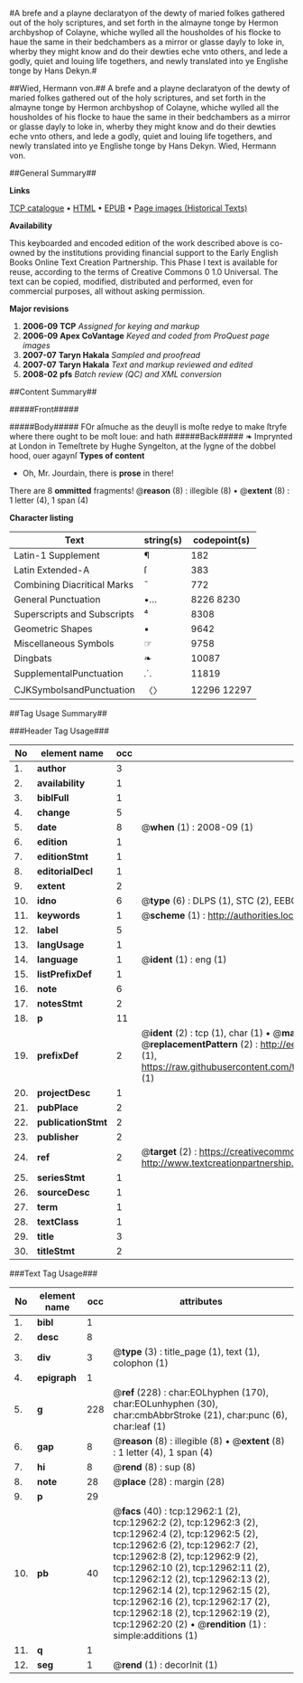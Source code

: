#A brefe and a playne declaratyon of the dewty of maried folkes gathered out of the holy scriptures, and set forth in the almayne tonge by Hermon archbyshop of Colayne, whiche wylled all the housholdes of his flocke to haue the same in their bedchambers as a mirror or glasse dayly to loke in, wherby they might know and do their dewties eche vnto others, and lede a godly, quiet and louing life togethers, and newly translated into ye Englishe tonge by Hans Dekyn.#

##Wied, Hermann von.##
A brefe and a playne declaratyon of the dewty of maried folkes gathered out of the holy scriptures, and set forth in the almayne tonge by Hermon archbyshop of Colayne, whiche wylled all the housholdes of his flocke to haue the same in their bedchambers as a mirror or glasse dayly to loke in, wherby they might know and do their dewties eche vnto others, and lede a godly, quiet and louing life togethers, and newly translated into ye Englishe tonge by Hans Dekyn.
Wied, Hermann von.

##General Summary##

**Links**

[TCP catalogue](http://www.ota.ox.ac.uk/tcp/)  • 
[HTML](http://tei.it.ox.ac.uk/tcp/Texts-HTML/free/A03/A03083.html)  • 
[EPUB](http://tei.it.ox.ac.uk/tcp/Texts-EPUB/free/A03/A03083.epub) • 
[Page images (Historical Texts)](https://data.historicaltexts.jisc.ac.uk/view?pubId=eebo-99847898e&pageId=eebo-99847898e-12962-1)

**Availability**

This keyboarded and encoded edition of the
	       work described above is co-owned by the institutions
	       providing financial support to the Early English Books
	       Online Text Creation Partnership. This Phase I text is
	       available for reuse, according to the terms of Creative
	       Commons 0 1.0 Universal. The text can be copied,
	       modified, distributed and performed, even for
	       commercial purposes, all without asking permission.

**Major revisions**

1. __2006-09__ __TCP__ *Assigned for keying and markup*
1. __2006-09__ __Apex CoVantage__ *Keyed and coded from ProQuest page images*
1. __2007-07__ __Taryn Hakala__ *Sampled and proofread*
1. __2007-07__ __Taryn Hakala__ *Text and markup reviewed and edited*
1. __2008-02__ __pfs__ *Batch review (QC) and XML conversion*

##Content Summary##

#####Front#####

#####Body#####
FOr aſmuche as the deuyll is moſte redye to make ſtryfe where there ought to be moſt loue: and hath 
#####Back#####
❧ Imprynted at London in Temeſtrete by Hughe Syngelton, at the ſygne of the dobbel hood, ouer agaynſ
**Types of content**

  * Oh, Mr. Jourdain, there is **prose** in there!

There are 8 **ommitted** fragments! 
 @__reason__ (8) : illegible (8)  •  @__extent__ (8) : 1 letter (4), 1 span (4)

**Character listing**


|Text|string(s)|codepoint(s)|
|---|---|---|
|Latin-1 Supplement|¶|182|
|Latin Extended-A|ſ|383|
|Combining             Diacritical Marks|̄|772|
|General Punctuation|•…|8226 8230|
|Superscripts             and Subscripts|⁴|8308|
|Geometric Shapes|▪|9642|
|Miscellaneous Symbols|☞|9758|
|Dingbats|❧|10087|
|SupplementalPunctuation|⸫|11819|
|CJKSymbolsandPunctuation|〈〉|12296 12297|

##Tag Usage Summary##

###Header Tag Usage###

|No|element name|occ|attributes|
|---|---|---|---|
|1.|__author__|3||
|2.|__availability__|1||
|3.|__biblFull__|1||
|4.|__change__|5||
|5.|__date__|8| @__when__ (1) : 2008-09 (1)|
|6.|__edition__|1||
|7.|__editionStmt__|1||
|8.|__editorialDecl__|1||
|9.|__extent__|2||
|10.|__idno__|6| @__type__ (6) : DLPS (1), STC (2), EEBO-CITATION (1), PROQUEST (1), VID (1)|
|11.|__keywords__|1| @__scheme__ (1) : http://authorities.loc.gov/ (1)|
|12.|__label__|5||
|13.|__langUsage__|1||
|14.|__language__|1| @__ident__ (1) : eng (1)|
|15.|__listPrefixDef__|1||
|16.|__note__|6||
|17.|__notesStmt__|2||
|18.|__p__|11||
|19.|__prefixDef__|2| @__ident__ (2) : tcp (1), char (1)  •  @__matchPattern__ (2) : ([0-9\-]+):([0-9IVX]+) (1), (.+) (1)  •  @__replacementPattern__ (2) : http://eebo.chadwyck.com/downloadtiff?vid=$1&page=$2 (1), https://raw.githubusercontent.com/textcreationpartnership/Texts/master/tcpchars.xml#$1 (1)|
|20.|__projectDesc__|1||
|21.|__pubPlace__|2||
|22.|__publicationStmt__|2||
|23.|__publisher__|2||
|24.|__ref__|2| @__target__ (2) : https://creativecommons.org/publicdomain/zero/1.0/ (1), http://www.textcreationpartnership.org/docs/. (1)|
|25.|__seriesStmt__|1||
|26.|__sourceDesc__|1||
|27.|__term__|1||
|28.|__textClass__|1||
|29.|__title__|3||
|30.|__titleStmt__|2||


###Text Tag Usage###

|No|element name|occ|attributes|
|---|---|---|---|
|1.|__bibl__|1||
|2.|__desc__|8||
|3.|__div__|3| @__type__ (3) : title_page (1), text (1), colophon (1)|
|4.|__epigraph__|1||
|5.|__g__|228| @__ref__ (228) : char:EOLhyphen (170), char:EOLunhyphen (30), char:cmbAbbrStroke (21), char:punc (6), char:leaf (1)|
|6.|__gap__|8| @__reason__ (8) : illegible (8)  •  @__extent__ (8) : 1 letter (4), 1 span (4)|
|7.|__hi__|8| @__rend__ (8) : sup (8)|
|8.|__note__|28| @__place__ (28) : margin (28)|
|9.|__p__|29||
|10.|__pb__|40| @__facs__ (40) : tcp:12962:1 (2), tcp:12962:2 (2), tcp:12962:3 (2), tcp:12962:4 (2), tcp:12962:5 (2), tcp:12962:6 (2), tcp:12962:7 (2), tcp:12962:8 (2), tcp:12962:9 (2), tcp:12962:10 (2), tcp:12962:11 (2), tcp:12962:12 (2), tcp:12962:13 (2), tcp:12962:14 (2), tcp:12962:15 (2), tcp:12962:16 (2), tcp:12962:17 (2), tcp:12962:18 (2), tcp:12962:19 (2), tcp:12962:20 (2)  •  @__rendition__ (1) : simple:additions (1)|
|11.|__q__|1||
|12.|__seg__|1| @__rend__ (1) : decorInit (1)|
